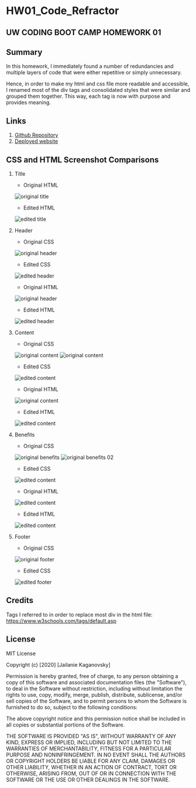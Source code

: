 # HW01_Code_Refractor

## UW CODING BOOT CAMP HOMEWORK 01

## Summary
In this homework, I immediately found a number of redundancies and multiple layers of code that were either repetitive or simply unnecessary.

Hence, in order to make my html and css file more readable and accessible, I renamed most of the div tags and consolidated styles that were similar and grouped them together. This way, each tag is now with purpose and provides meaning.

## Links
1. [Github Repository](https://github.com/jkaganovsky/Code_Refractor)
1. [Deployed website](https://jkaganovsky.github.io/Code_Refractor/)

## CSS and HTML Screenshot Comparisons
1. Title
    * Original HTML

    ![original title](./assets/screenshots/original-title-html.png)

    * Edited HTML

    ![edited title](./assets/screenshots/edited-title-html.png)


1. Header
    * Original CSS

    ![original header](./assets/screenshots/original-header-css.png)

    * Edited CSS

    ![edited header](./assets/screenshots/edited-header-css.png)

    * Original HTML

    ![original header](./assets/screenshots/original-header-html.png)

    * Edited HTML

    ![edited header](./assets/screenshots/edited-header-html.png)

1. Content
    * Original CSS

    ![original content](./assets/screenshots/original-content-css-01.png)
    ![original content](./assets/screenshots/original-content-css-02.png)

    * Edited CSS

    ![edited content](./assets/screenshots/edited-content-css.png)

    * Original HTML

    ![original content](./assets/screenshots/original-content-html.png)

    * Edited HTML

    ![edited content](./assets/screenshots/edited-content-html.png)

1. Benefits
    * Original CSS

    ![original benefits](./assets/screenshots/original-benefits-css-01.png)
    ![original benefits 02](./assets/screenshots/original-benefits-css-02.png)

    * Edited CSS

    ![edited content](./assets/screenshots/edited-benefits-css.png)

    * Original HTML

    ![edited content](./assets/screenshots/original-benefits-html.png)

    * Edited HTML

    ![edited content](./assets/screenshots/edited-benefits-html.png)

1. Footer
    * Original CSS

    ![original footer](./assets/screenshots/original-footer-css.png)

    * Edited CSS

    ![edited footer](./assets/screenshots/edited-footer-css.png)


## Credits
Tags I referred to in order to replace most div in the html file:
https://www.w3schools.com/tags/default.asp


## License
MIT License

Copyright (c) [2020] [Jailanie Kaganovsky]

Permission is hereby granted, free of charge, to any person obtaining a copy
of this software and associated documentation files (the "Software"), to deal
in the Software without restriction, including without limitation the rights
to use, copy, modify, merge, publish, distribute, sublicense, and/or sell
copies of the Software, and to permit persons to whom the Software is
furnished to do so, subject to the following conditions:

The above copyright notice and this permission notice shall be included in all
copies or substantial portions of the Software.

THE SOFTWARE IS PROVIDED "AS IS", WITHOUT WARRANTY OF ANY KIND, EXPRESS OR
IMPLIED, INCLUDING BUT NOT LIMITED TO THE WARRANTIES OF MERCHANTABILITY,
FITNESS FOR A PARTICULAR PURPOSE AND NONINFRINGEMENT. IN NO EVENT SHALL THE
AUTHORS OR COPYRIGHT HOLDERS BE LIABLE FOR ANY CLAIM, DAMAGES OR OTHER
LIABILITY, WHETHER IN AN ACTION OF CONTRACT, TORT OR OTHERWISE, ARISING FROM,
OUT OF OR IN CONNECTION WITH THE SOFTWARE OR THE USE OR OTHER DEALINGS IN THE
SOFTWARE.